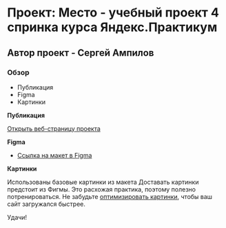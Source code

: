 # Проект: Место - учебный проект 4 спринка курса Яндекс.Практикум

## Автор проект - Сергей Ампилов

### Обзор

* Публикация
* Figma
* Картинки

**Публикация**

[Открыть веб-страницу проекта](https://sergeiampilov.github.io/mesto/)

**Figma**

* [Ссылка на макет в Figma](https://www.figma.com/file/2cn9N9jSkmxD84oJik7xL7/JavaScript.-Sprint-4?node-id=0%3A1)

**Картинки**

Использованы базовые картинки из макета
Доставать картинки предстоит из Фигмы. Это расхожая практика, поэтому полезно потренироваться.
Не забудьте [оптимизировать картинки](https://tinypng.com/), чтобы ваш сайт загружался быстрее.

Удачи!

